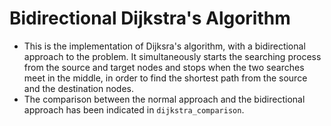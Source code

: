# Bidirectional Dijkstra's Algorithm

- This is the implementation of Dijksra's algorithm, with a bidirectional approach to the problem. It simultaneously starts the searching process from the source and target nodes and stops when the two searches meet in the middle, in order to find the shortest path from the source and the destination nodes.
- The comparison between the normal approach and the bidirectional approach has been indicated in `dijkstra_comparison`.
